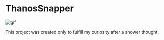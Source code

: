 # ThanosSnapper

![gif](https://github.com/ruke1ire/ThanosSnapper/movie.gif "Thanos Snapper")




This project was created only to fulfill my curiosity after a shower thought.



